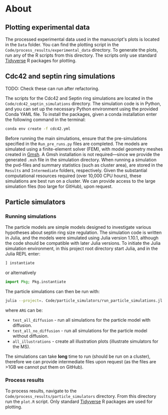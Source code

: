 # About

## Plotting experimental data

The processed experimental data used in the manuscript's plots is located in the `Data` folder. You can find the plotting script in the `Code/process_results/experimental_data` directory. To generate the plots, run any of the R scripts from this directory. The scripts only use standard [Tidyverse](https://www.tidyverse.org/) R packages for plotting.

## Cdc42 and septin ring simulations

TODO: Check these can run after refactoring.

The scripts for the Cdc42 and Septin ring simulations are located in the `Code/cdc42_septin_simulations` directory. The simulation code is in Python, and you can set up the necessary Python environment using the provided Conda YAML file. To install the packages, given a conda installation enter the following command in the terminal:

```bash
conda env create -f cdc42.yml
```

Before running the main simulations, ensure that the pre-simulations specified in the `Run_pre_runs.py` files are completed. The models are simulated using a finite-element solver (FEM), with model geometry meshes created in [Gmsh](https://gmsh.info/). A Gmsh installation is not required—since we provide the generated `.msh` file in the simulation directory. When running a simulation the pvd-files and summary statistics (such as cluster area), are stored in the `Results` and `Intermediate` folders, respectively. Given the substantial computational resources required (over 10,000 CPU hours), these simulations are best run on a cluster. We can provide access to the large simulation files (too large for GitHub), upon request.

## Particle simulators

### Running simulations

The particle models are simple models designed to investigate various hypotheses about septin ring size regulation. The simulation code is written in Julia, and the models were simulated using Julia version 1.10.1, although the code should be compatible with later Julia versions. To initiate the Julia simulation environment, in this project root directory start Julia, and in the Julia REPL enter:

```julia
] instantiate
```

or alternatively

```julia
import Pkg; Pkg.instantiate
```

The particle simulations can then be run with:

```bash
julia --project=. Code/particle_simulators/run_particle_simulations.jl ARG
```

where `ARG` can be:

* `test_all_diffusion` - run all simulations for the particle model with diffusion.
* `test_all_no_diffusion` - run all simulations for the particle model without diffusion.
* `all_illustrations` - create all illustration plots (illustrate simulators for the MS).

The simulations can take **long** time to run (should be run on a cluster), therefore we can provide intermediate files upon request (as the files are >1GB we cannot put them on GitHub).

### Process results

To process results, navigate to the `Code/process_results/particle_simulators` directory. From this directory run the `plot.R` script. Only standard [Tidyverse](https://www.tidyverse.org/) R packages are used for plotting.